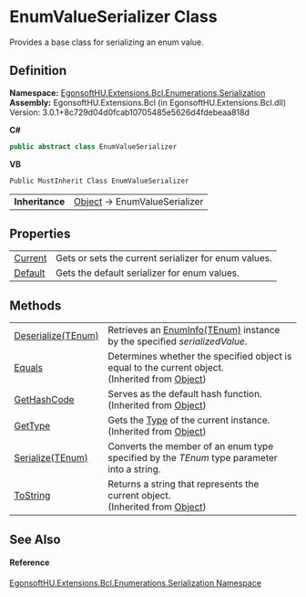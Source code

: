 # EnumValueSerializer Class


Provides a base class for serializing an enum value.



## Definition
**Namespace:** <a href="N_EgonsoftHU_Extensions_Bcl_Enumerations_Serialization.md">EgonsoftHU.Extensions.Bcl.Enumerations.Serialization</a>  
**Assembly:** EgonsoftHU.Extensions.Bcl (in EgonsoftHU.Extensions.Bcl.dll) Version: 3.0.1+8c729d04d0fcab10705485e5626d4fdebeaa818d

**C#**
``` C#
public abstract class EnumValueSerializer
```
**VB**
``` VB
Public MustInherit Class EnumValueSerializer
```

<table><tr><td><strong>Inheritance</strong></td><td><a href="https://learn.microsoft.com/dotnet/api/system.object" target="_blank" rel="noopener noreferrer">Object</a>  →  EnumValueSerializer</td></tr>
</table>



## Properties
<table>
<tr>
<td><a href="P_EgonsoftHU_Extensions_Bcl_Enumerations_Serialization_EnumValueSerializer_Current.md">Current</a></td>
<td>Gets or sets the current serializer for enum values.</td></tr>
<tr>
<td><a href="P_EgonsoftHU_Extensions_Bcl_Enumerations_Serialization_EnumValueSerializer_Default.md">Default</a></td>
<td>Gets the default serializer for enum values.</td></tr>
</table>

## Methods
<table>
<tr>
<td><a href="M_EgonsoftHU_Extensions_Bcl_Enumerations_Serialization_EnumValueSerializer_Deserialize__1.md">Deserialize(TEnum)</a></td>
<td>Retrieves an <a href="T_EgonsoftHU_Extensions_Bcl_Enumerations_EnumInfo_1.md">EnumInfo(TEnum)</a> instance by the specified <em>serializedValue</em>.</td></tr>
<tr>
<td><a href="https://learn.microsoft.com/dotnet/api/system.object.equals#system-object-equals(system-object)" target="_blank" rel="noopener noreferrer">Equals</a></td>
<td>Determines whether the specified object is equal to the current object.<br />(Inherited from <a href="https://learn.microsoft.com/dotnet/api/system.object" target="_blank" rel="noopener noreferrer">Object</a>)</td></tr>
<tr>
<td><a href="https://learn.microsoft.com/dotnet/api/system.object.gethashcode" target="_blank" rel="noopener noreferrer">GetHashCode</a></td>
<td>Serves as the default hash function.<br />(Inherited from <a href="https://learn.microsoft.com/dotnet/api/system.object" target="_blank" rel="noopener noreferrer">Object</a>)</td></tr>
<tr>
<td><a href="https://learn.microsoft.com/dotnet/api/system.object.gettype" target="_blank" rel="noopener noreferrer">GetType</a></td>
<td>Gets the <a href="https://learn.microsoft.com/dotnet/api/system.type" target="_blank" rel="noopener noreferrer">Type</a> of the current instance.<br />(Inherited from <a href="https://learn.microsoft.com/dotnet/api/system.object" target="_blank" rel="noopener noreferrer">Object</a>)</td></tr>
<tr>
<td><a href="M_EgonsoftHU_Extensions_Bcl_Enumerations_Serialization_EnumValueSerializer_Serialize__1.md">Serialize(TEnum)</a></td>
<td>Converts the member of an enum type specified by the <em>TEnum</em> type parameter into a string.</td></tr>
<tr>
<td><a href="https://learn.microsoft.com/dotnet/api/system.object.tostring" target="_blank" rel="noopener noreferrer">ToString</a></td>
<td>Returns a string that represents the current object.<br />(Inherited from <a href="https://learn.microsoft.com/dotnet/api/system.object" target="_blank" rel="noopener noreferrer">Object</a>)</td></tr>
</table>

## See Also


#### Reference
<a href="N_EgonsoftHU_Extensions_Bcl_Enumerations_Serialization.md">EgonsoftHU.Extensions.Bcl.Enumerations.Serialization Namespace</a>  
